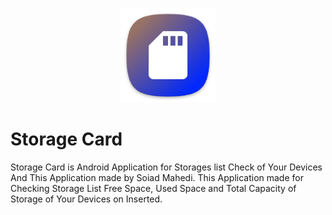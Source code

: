 <p align="center">
  <img src="app/src/main/res/mipmap-xxxhdpi/ic_launcher.png" style="width: 30%;" />
</p>

# Storage Card
Storage Card is Android Application for Storages list Check of Your Devices And This Application made by Soiad Mahedi. This Application made for Checking Storage List Free Space, Used Space and Total Capacity of Storage of Your Devices on Inserted.


